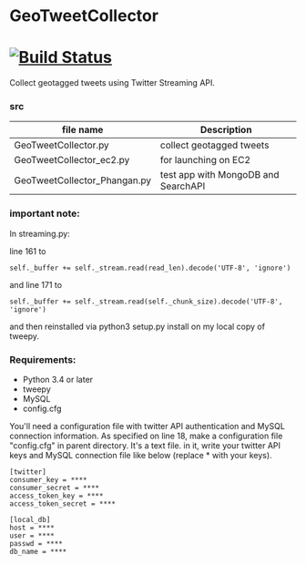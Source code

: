 # GeoTweetCollector
[![Build Status](https://travis-ci.org/koitaroh/GeoTweetCollector.svg?branch=master)](https://travis-ci.org/koitaroh/GeoTweetCollector)
=========

Collect geotagged tweets using Twitter Streaming API.

### src

| file name     | Description                    |
| ------------- | ------------------------------ |
| GeoTweetCollector.py | collect geotagged tweets |
| GeoTweetCollector_ec2.py | for launching on EC2 |
| GeoTweetCollector_Phangan.py | test app with MongoDB and SearchAPI |

### important note:
In streaming.py:

line 161 to

`self._buffer += self._stream.read(read_len).decode('UTF-8', 'ignore')`

and line 171 to

`self._buffer += self._stream.read(self._chunk_size).decode('UTF-8', 'ignore')`

and then reinstalled via python3 setup.py install on my local copy of tweepy.

### Requirements:
* Python 3.4 or later
* tweepy
* MySQL
* config.cfg

You'll need a configuration file with twitter API authentication and MySQL connection information.
As specified on line 18, make a configuration file "config.cfg" in parent directory.
It's a text file. in it, write your twitter API keys and MySQL
connection file like below (replace * with your keys).

```
[twitter]
consumer_key = ****
consumer_secret = ****
access_token_key = ****
access_token_secret = ****

[local_db]
host = ****
user = ****
passwd = ****
db_name = ****
```